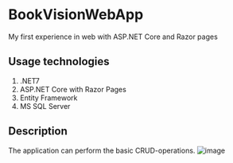 # BookVisionWebApp
My first experience in web with ASP.NET Core and Razor pages

## Usage technologies
1. .NET7
2. ASP.NET Core with Razor Pages
3. Entity Framework
4. MS SQL Server

## Description
The application can perform the basic CRUD-operations.
![image](https://github.com/ipbtech/BookVisionWebApp/assets/110702050/028f1f03-ebfa-4439-b87c-e410c089633f)
